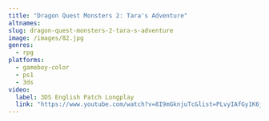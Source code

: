 ```yaml
---
title: "Dragon Quest Monsters 2: Tara's Adventure"
altnames:
slug: dragon-quest-monsters-2-tara-s-adventure
image: /images/82.jpg
genres:
  - rpg
platforms:
  - gameboy-color
  - ps1
  - 3ds
video:
  label: 3DS English Patch Longplay
  link: "https://www.youtube.com/watch?v=8I9mGknjuTc&list=PLvyIAfGy1K6j65W67gj5hCwMydD5afwqW"
---
```


